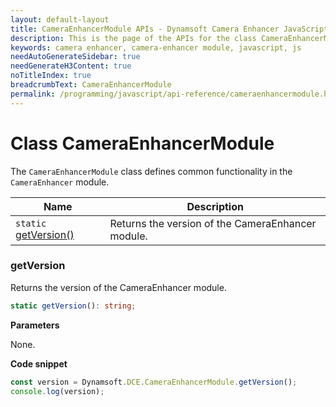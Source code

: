 ```yaml
---
layout: default-layout
title: CameraEnhancerModule APIs - Dynamsoft Camera Enhancer JavaScript API
description: This is the page of the APIs for the class CameraEnhancerModule of Dynamsoft Camera Enhancer JavaScript SDK.
keywords: camera enhancer, camera-enhancer module, javascript, js
needAutoGenerateSidebar: true
needGenerateH3Content: true
noTitleIndex: true
breadcrumbText: CameraEnhancerModule
permalink: /programming/javascript/api-reference/cameraenhancermodule.html
---
```


# Class CameraEnhancerModule

The `CameraEnhancerModule` class defines common functionality in the `CameraEnhancer` module.

| Name                            | Description                                       |
| ------------------------------------ | ------------------------------------------------- |
| `static` [getVersion()](#getversion) | Returns the version of the CameraEnhancer module. |

### getVersion

Returns the version of the CameraEnhancer module.

```typescript
static getVersion(): string;
```

**Parameters**

None.

**Code snippet**

```javascript
const version = Dynamsoft.DCE.CameraEnhancerModule.getVersion();
console.log(version);
```
